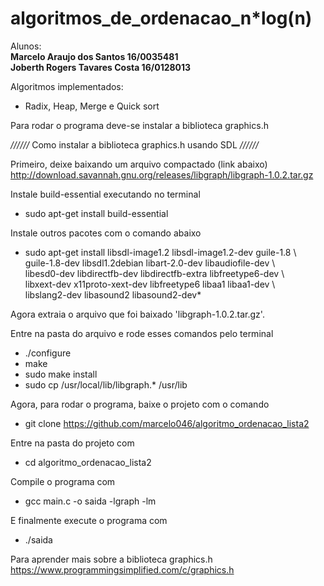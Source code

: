 # algoritmos_de_ordenacao_n*log(n)

Alunos: <br/>
**Marcelo Araujo dos Santos     16/0035481** <br/>
**Joberth Rogers Tavares Costa  16/0128013**

Algoritmos implementados:
* Radix, Heap, Merge e Quick sort

Para rodar o programa deve-se instalar a biblioteca graphics.h

*//////*  Como instalar a biblioteca graphics.h usando SDL  *//////*

Primeiro, deixe baixando um arquivo compactado (link abaixo) <br/>
http://download.savannah.gnu.org/releases/libgraph/libgraph-1.0.2.tar.gz


Instale build-essential executando no terminal <br/>
- sudo apt-get install build-essential

Instale outros pacotes com o comando abaixo <br/>
- sudo apt-get install libsdl-image1.2 libsdl-image1.2-dev guile-1.8 \ <br/>
  guile-1.8-dev libsdl1.2debian libart-2.0-dev libaudiofile-dev \ <br/>
  libesd0-dev libdirectfb-dev libdirectfb-extra libfreetype6-dev \ <br/>
  libxext-dev x11proto-xext-dev libfreetype6 libaa1 libaa1-dev \ <br/>
  libslang2-dev libasound2 libasound2-dev*

Agora extraia o arquivo que foi baixado 'libgraph-1.0.2.tar.gz'.

Entre na pasta do arquivo e rode esses comandos pelo terminal <br/>
- ./configure
- make
- sudo make install
- sudo cp /usr/local/lib/libgraph.* /usr/lib


Agora, para rodar o programa, baixe o projeto com o comando <br/>
- git clone https://github.com/marcelo046/algoritmo_ordenacao_lista2

Entre na pasta do projeto com <br/>
- cd algoritmo_ordenacao_lista2

Compile o programa com <br/>
- gcc main.c -o saida -lgraph -lm

E finalmente execute o programa com <br/>
- ./saida



Para aprender mais sobre a biblioteca graphics.h <br/>
https://www.programmingsimplified.com/c/graphics.h
